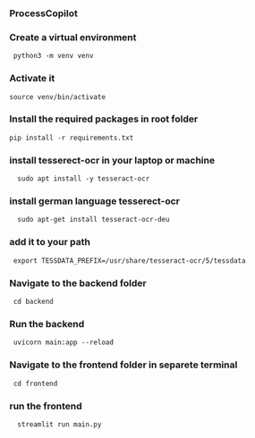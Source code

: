 ### ProcessCopilot

### Create a virtual environment
```
 python3 -m venv venv
```
### Activate it 
```
source venv/bin/activate
```

### Install the required packages in root folder
```
pip install -r requirements.txt
```

### install tesserect-ocr in your laptop or machine 
```
  sudo apt install -y tesseract-ocr
```
### install german language tesserect-ocr 
```
  sudo apt-get install tesseract-ocr-deu
```
### add it to your path 
```
 export TESSDATA_PREFIX=/usr/share/tesseract-ocr/5/tessdata
```
 
### Navigate to the backend folder
```
 cd backend
```
### Run the backend 
```
 uvicorn main:app --reload
```

### Navigate to the frontend folder in separete terminal 
```
 cd frontend
```
### run the frontend 
```
  streamlit run main.py
```  








